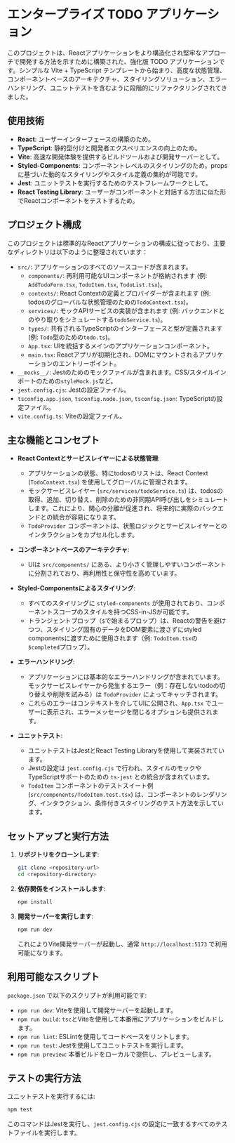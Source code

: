 # エンタープライズ TODO アプリケーション

このプロジェクトは、Reactアプリケーションをより構造化され堅牢なアプローチで開発する方法を示すために構築された、強化版 TODO アプリケーションです。シンプルな Vite + TypeScript テンプレートから始まり、高度な状態管理、コンポーネントベースのアーキテクチャ、スタイリングソリューション、エラーハンドリング、ユニットテストを含むように段階的にリファクタリングされてきました。

## 使用技術

*   **React**: ユーザーインターフェースの構築のため。
*   **TypeScript**: 静的型付けと開発者エクスペリエンスの向上のため。
*   **Vite**: 高速な開発体験を提供するビルドツールおよび開発サーバーとして。
*   **Styled-Components**: コンポーネントレベルのスタイリングのため。propsに基づいた動的なスタイリングやスタイル定義の集約が可能です。
*   **Jest**: ユニットテストを実行するためのテストフレームワークとして。
*   **React Testing Library**: ユーザーがコンポーネントと対話する方法に似た形でReactコンポーネントをテストするため。

## プロジェクト構成

このプロジェクトは標準的なReactアプリケーションの構成に従っており、主要なディレクトリは以下のように整理されています：

*   `src/`: アプリケーションのすべてのソースコードが含まれます。
    *   `components/`: 再利用可能なUIコンポーネントが格納されます (例: `AddTodoForm.tsx`, `TodoItem.tsx`, `TodoList.tsx`)。
    *   `contexts/`: React Contextの定義とプロバイダーが含まれます (例: todosのグローバルな状態管理のための`TodoContext.tsx`)。
    *   `services/`: モックAPIサービスの実装が含まれます (例: バックエンドとのやり取りをシミュレートする`todoService.ts`)。
    *   `types/`: 共有されるTypeScriptのインターフェースと型が定義されます (例: `Todo`型のための`todo.ts`)。
    *   `App.tsx`: UIを統括するメインのアプリケーションコンポーネント。
    *   `main.tsx`: Reactアプリが初期化され、DOMにマウントされるアプリケーションのエントリーポイント。
*   `__mocks__/`: Jestのためのモックファイルが含まれます。CSS/スタイルインポートのための`styleMock.js`など。
*   `jest.config.cjs`: Jestの設定ファイル。
*   `tsconfig.app.json`, `tsconfig.node.json`, `tsconfig.json`: TypeScriptの設定ファイル。
*   `vite.config.ts`: Viteの設定ファイル。

## 主な機能とコンセプト

*   **React Contextとサービスレイヤーによる状態管理**:
    *   アプリケーションの状態、特にtodosのリストは、React Context (`TodoContext.tsx`) を使用してグローバルに管理されます。
    *   モックサービスレイヤー (`src/services/todoService.ts`) は、todosの取得、追加、切り替え、削除のための非同期API呼び出しをシミュレートします。これにより、関心の分離が促進され、将来的に実際のバックエンドとの統合が容易になります。
    *   `TodoProvider` コンポーネントは、状態ロジックとサービスレイヤーとのインタラクションをカプセル化します。

*   **コンポーネントベースのアーキテクチャ**:
    *   UIは `src/components/` にある、より小さく管理しやすいコンポーネントに分割されており、再利用性と保守性を高めています。

*   **Styled-Componentsによるスタイリング**:
    *   すべてのスタイリングに `styled-components` が使用されており、コンポーネントスコープのスタイルを持つCSS-in-JSが可能です。
    *   トランジェントプロップ（`$`で始まるプロップ）は、Reactの警告を避けつつ、スタイリング固有のデータをDOM要素に渡さずにstyled componentsに渡すために使用されます（例: `TodoItem.tsx`の`$completed`プロップ）。

*   **エラーハンドリング**:
    *   アプリケーションには基本的なエラーハンドリングが含まれています。モックサービスレイヤーから発生するエラー（例：存在しないtodoの切り替えや削除を試みる）は `TodoProvider` によってキャッチされます。
    *   これらのエラーはコンテキストを介してUIに公開され、`App.tsx` でユーザーに表示され、エラーメッセージを閉じるオプションも提供されます。

*   **ユニットテスト**:
    *   ユニットテストはJestとReact Testing Libraryを使用して実装されています。
    *   Jestの設定は `jest.config.cjs` で行われ、スタイルのモックやTypeScriptサポートのための `ts-jest` との統合が含まれています。
    *   `TodoItem` コンポーネントのテストスイート例 (`src/components/TodoItem.test.tsx`) は、コンポーネントのレンダリング、インタラクション、条件付きスタイリングのテスト方法を示しています。

## セットアップと実行方法

1.  **リポジトリをクローンします**:
    ```bash
    git clone <repository-url>
    cd <repository-directory>
    ```
2.  **依存関係をインストールします**:
    ```bash
    npm install
    ```
3.  **開発サーバーを実行します**:
    ```bash
    npm run dev
    ```
    これによりVite開発サーバーが起動し、通常 `http://localhost:5173` で利用可能になります。

## 利用可能なスクリプト

`package.json` で以下のスクリプトが利用可能です:

*   `npm run dev`: Viteを使用して開発サーバーを起動します。
*   `npm run build`: `tsc`とViteを使用して本番用にアプリケーションをビルドします。
*   `npm run lint`: ESLintを使用してコードベースをリントします。
*   `npm run test`: Jestを使用してユニットテストを実行します。
*   `npm run preview`: 本番ビルドをローカルで提供し、プレビューします。

## テストの実行方法

ユニットテストを実行するには:

```bash
npm test
```
このコマンドはJestを実行し、`jest.config.cjs` の設定に一致するすべてのテストファイルを実行します。
